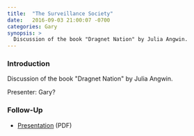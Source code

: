 ```yaml
---
title:  "The Surveillance Society"
date:   2016-09-03 21:00:07 -0700
categories: Gary
synopsis: >
  Discussion of the book "Dragnet Nation" by Julia Angwin.
---
```


### Introduction

Discussion of the book "Dragnet Nation" by Julia Angwin.

Presenter: Gary?

### Follow-Up

* [Presentation](/assets/present/2016/surveillance-society.pdf) (PDF)
